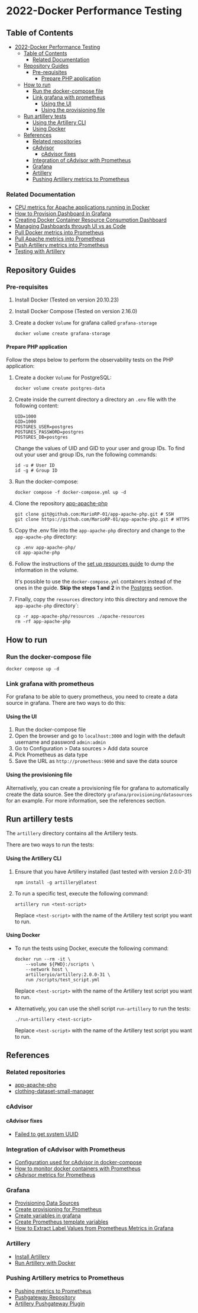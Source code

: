 # 2022-Docker Performance Testing

## Table of Contents

- [2022-Docker Performance Testing](#2022-docker-performance-testing)
  - [Table of Contents](#table-of-contents)
    - [Related Documentation](#related-documentation)
  - [Repository Guides](#repository-guides)
    - [Pre-requisites](#pre-requisites)
      - [Prepare PHP application](#prepare-php-application)
  - [How to run](#how-to-run)
    - [Run the docker-compose file](#run-the-docker-compose-file)
    - [Link grafana with prometheus](#link-grafana-with-prometheus)
      - [Using the UI](#using-the-ui)
      - [Using the provisioning file](#using-the-provisioning-file)
  - [Run artillery tests](#run-artillery-tests)
      - [Using the Artillery CLI](#using-the-artillery-cli)
      - [Using Docker](#using-docker)
  - [References](#references)
    - [Related repositories](#related-repositories)
    - [cAdvisor](#cadvisor)
      - [cAdvisor fixes](#cadvisor-fixes)
    - [Integration of cAdvisor with Prometheus](#integration-of-cadvisor-with-prometheus)
    - [Grafana](#grafana)
    - [Artillery](#artillery)
    - [Pushing Artillery metrics to Prometheus](#pushing-artillery-metrics-to-prometheus)


### Related Documentation 

- [CPU metrics for Apache applications running in Docker](./docs/cadvisor_cpu_metrics.md)
- [How to Provision Dashboard in Grafana](./docs/how_to_provision_dashboards.md)
- [Creating Docker Container Resource Consumption Dashboard](./docs/create_docker_container_resource_consumption_dashboard.md)
- [Managing Dashboards through UI vs as Code](./docs/dashboard_ui_vs_dashboard_as_code.md)
- [Pull Docker metrics into Prometheus](./docs/pull_docker_metrics_into_prometheus.md)
- [Pull Apache metrics into Prometheus](#)
- [Push Artillery metrics into Prometheus](./docs/push_artillery_metrics_into_prometheus.md)
- [Testing with Artillery](./docs/testing_with_artillery.md)

## Repository Guides

### Pre-requisites

1. Install Docker (Tested on version 20.10.23)
2. Install Docker Compose (Tested on version 2.16.0)
3. Create a docker `Volume` for grafana called `grafana-storage`
 
    ```shell
    docker volume create grafana-storage
    ```

#### Prepare PHP application

Follow the steps below to perform the observability tests on the PHP application:

1. Create a docker `Volume` for PostgreSQL:

    ```shell
    docker volume create postgres-data
    ```

2. Create inside the current directory a directory an `.env` file with the following content:

    ```env
    UID=1000
    GID=1000
    POSTGRES_USER=postgres
    POSTGRES_PASSWORD=postgres
    POSTGRES_DB=postgres
    ```

    Change the values of UID and GID to your user and group IDs. To find out your user and group IDs, run the following commands:

    ```shell
    id -u # User ID
    id -g # Group ID
    ```

3. Run the docker-compose:

    ```shell
    docker compose -f docker-compose.yml up -d
    ```

4. Clone the repository [app-apache-php](https://github.com/MarioRP-01/app-apache-php)

    ```shell
    git clone git@github.com:MarioRP-01/app-apache-php.git # SSH
    git clone https://github.com/MarioRP-01/app-apache-php.git # HTTPS
    ```

5. Copy the .env file into the `app-apache-php` directory and change to the `app-apache-php` directory:

    ```shell
    cp .env app-apache-php/
    cd app-apache-php
    ```

6. Follow the instructions of the [set up resources guide](https://github.com/MarioRP-01/app-apache-php/blob/main/docs/set-up-data-storage.md) to dump the information in the volume.
  
    It's possible to use the `docker-compose.yml` containers instead of the ones in the guide. **Skip the steps 1 and 2** in the [Postgres](mariorp01/app-php-apache) section.

7. Finally, copy the `resources` directory into this directory and remove the `app-apache-php` directory`:

    ```shell
    cp -r app-apache-php/resources ./apache-resources
    rm -rf app-apache-php
    ```

## How to run

### Run the docker-compose file

```shell
docker compose up -d
```

### Link grafana with prometheus

For grafana to be able to query prometheus, you need to create a data source in grafana. There are two ways to do this:

#### Using the UI
1. Run the docker-compose file
2. Open the browser and go to `localhost:3000` and login with the default username and password `admin:admin`
3. Go to Configuration > Data sources > Add data source
4. Pick Prometheus as data type
5. Save the URL as `http://prometheus:9090` and save the data source

#### Using the provisioning file
Alternatively, you can create a provisioning file for grafana to automatically create the data source. See the directory `grafana/provisioning/datasources` for an example. For more information, see the references section.

## Run artillery tests

The `artillery` directory contains all the Artillery tests.

There are two ways to run the tests:

#### Using the Artillery CLI

1. Ensure that you have Artillery installed (last tested with version  2.0.0-31)

    ```shell
    npm install -g artillery@latest
    ```
2. To run a specific test, execute the following command:

    ```shell
    artillery run <test-script>
    ```
    Replace `<test-script>` with the name of the Artillery test script you want to run.

#### Using Docker

- To run the tests using Docker, execute the following command:

    ```shell
    docker run --rm -it \
        --volume ${PWD}:/scripts \
        --network host \
        artilleryio/artillery:2.0.0-31 \
        run /scripts/test_script.yml
    ```

    Replace `<test-script>` with the name of the Artillery test script you want to run.

- Alternatively, you can use the shell script `run-artillery` to run the tests:

    ```shell
    ./run-artillery <test-script>
    ```

    Replace `<test-script>` with the name of the Artillery test script you want to run.

## References

### Related repositories

- [app-apache-php](https://github.com/MarioRP-01/app-apache-php/tree/main)
- [clothing-dataset-small-manager](https://github.com/MarioRP-01/clothing-dataset-small-manager)

### cAdvisor

#### cAdvisor fixes

- [Failed to get system UUID](https://github.com/google/cadvisor/issues/2157)

### Integration of cAdvisor with Prometheus

- [Configuration used for cAdvisor in docker-compose](https://github.com/google/cadvisor#quick-start-running-cadvisor-in-a-docker-container)
- [How to monitor docker containers with Prometheus](https://prometheus.io/docs/guides/cadvisor/#monitoring-docker-container-metrics-using-cadvisor)
- [cAdvisor metrics for Prometheus](https://github.com/google/cadvisor/blob/master/docs/storage/prometheus.md)

### Grafana

- [Provisioning Data Sources](https://grafana.com/docs/grafana/latest/administration/provisioning/#data-sources)
- [Create provisioning for Prometheus](https://grafana.com/docs/grafana/latest/datasources/prometheus/#provision-the-data-source)
- [Create variables in grafana](https://grafana.com/docs/grafana/latest/dashboards/variables/add-template-variables/)
- [Create Prometheus template variables](https://grafana.com/docs/grafana/latest/datasources/prometheus/template-variables/)
- [How to Extract Label Values from Prometheus Metrics in Grafana](https://grafana.com/blog/2023/02/23/how-to-extract-label-values-from-prometheus-metrics-in-grafana/)

### Artillery
- [Install Artillery](https://www.artillery.io/docs/guides/getting-started/installing-artillery)
- [Run Artillery with Docker](https://www.artillery.io/docs/guides/guides/docker)

### Pushing Artillery metrics to Prometheus
- [Pushing metrics to Prometheus](https://prometheus.io/docs/instrumenting/pushing/#pushing-metrics)
- [Pushgateway Repository](https://github.com/prometheus/pushgateway)
- [Artillery Pushgateway Plugin](https://prometheus.io/docs/instrumenting/pushing/#pushing-metrics)